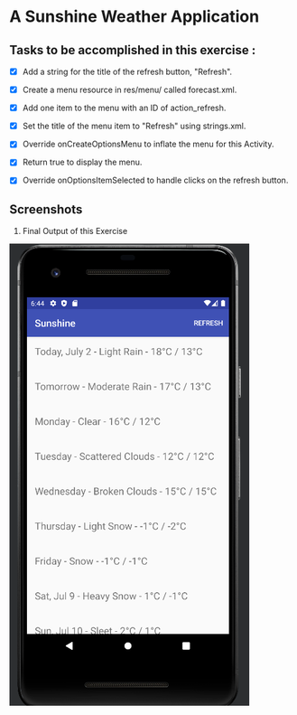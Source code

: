 # A Sunshine Weather Application

## Tasks to be accomplished in this exercise :
- [x] Add a string for the title of the refresh button, "Refresh".
- [x] Create a menu resource in res/menu/ called forecast.xml.
- [x] Add one item to the menu with an ID of action_refresh.
- [x] Set the title of the menu item to "Refresh" using strings.xml.
- [x] Override onCreateOptionsMenu to inflate the menu for this Activity.
- [x] Return true to display the menu.
- [x] Override onOptionsItemSelected to handle clicks on the refresh button.



## Screenshots
1. Final Output of this Exercise

![img1](https://github.com/kuluruvineeth/Sunshine/blob/Menus/Screenshots/img.png)